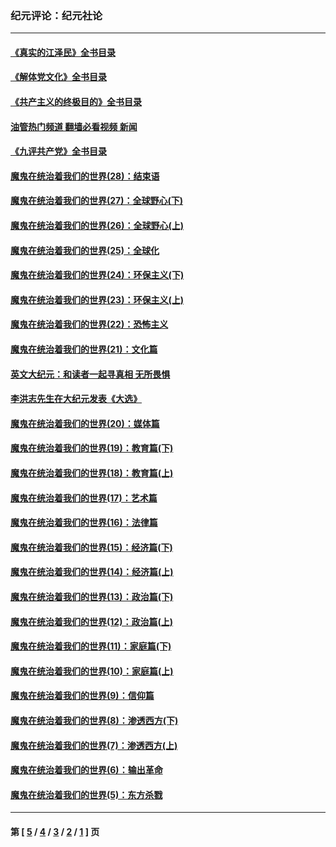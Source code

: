 ### 纪元评论：纪元社论
---
#### [《真实的江泽民》全书目录](../../pages/nsc422/n13721399.md?07110330) 
#### [《解体党文化》全书目录](../../pages/nsc422/n13721157.md?07110330) 
#### [《共产主义的终极目的》全书目录](../../pages/nsc422/n13721048.md?07110330) 
#### [油管热门频道 翻墙必看视频 新闻](ok?07110330)
#### [《九评共产党》全书目录](../../pages/nsc422/n13708085.md?07110330) 
#### [魔鬼在统治着我们的世界(28)：结束语](../../pages/nsc422/n10936246.md?07110330) 
#### [魔鬼在统治着我们的世界(27)：全球野心(下)](../../pages/nsc422/n10928319.md?07110330) 
#### [魔鬼在统治着我们的世界(26)：全球野心(上)](../../pages/nsc422/n10900318.md?07110330) 
#### [魔鬼在统治着我们的世界(25)：全球化](../../pages/nsc422/n10788205.md?07110330) 
#### [魔鬼在统治着我们的世界(24)：环保主义(下)](../../pages/nsc422/n10695307.md?07110330) 
#### [魔鬼在统治着我们的世界(23)：环保主义(上)](../../pages/nsc422/n10688613.md?07110330) 
#### [魔鬼在统治着我们的世界(22)：恐怖主义](../../pages/nsc422/n10614727.md?07110330) 
#### [魔鬼在统治着我们的世界(21)：文化篇](../../pages/nsc422/n10597706.md?07110330) 
#### [英文大纪元：和读者一起寻真相 无所畏惧](../../pages/nsc422/n12542027.md?07110330) 
#### [李洪志先生在大纪元发表《大选》](../../pages/nsc422/n12534746.md?07110330) 
#### [魔鬼在统治着我们的世界(20)：媒体篇](../../pages/nsc422/n10586579.md?07110330) 
#### [魔鬼在统治着我们的世界(19)：教育篇(下)](../../pages/nsc422/n10564808.md?07110330) 
#### [魔鬼在统治着我们的世界(18)：教育篇(上)](../../pages/nsc422/n10526970.md?07110330) 
#### [魔鬼在统治着我们的世界(17)：艺术篇](../../pages/nsc422/n10499093.md?07110330) 
#### [魔鬼在统治着我们的世界(16)：法律篇](../../pages/nsc422/n10485969.md?07110330) 
#### [魔鬼在统治着我们的世界(15)：经济篇(下)](../../pages/nsc422/n10469975.md?07110330) 
#### [魔鬼在统治着我们的世界(14)：经济篇(上)](../../pages/nsc422/n10457370.md?07110330) 
#### [魔鬼在统治着我们的世界(13)：政治篇(下)](../../pages/nsc422/n10448270.md?07110330) 
#### [魔鬼在统治着我们的世界(12)：政治篇(上)](../../pages/nsc422/n10444576.md?07110330) 
#### [魔鬼在统治着我们的世界(11)：家庭篇(下)](../../pages/nsc422/n10440961.md?07110330) 
#### [魔鬼在统治着我们的世界(10)：家庭篇(上)](../../pages/nsc422/n10435448.md?07110330) 
#### [魔鬼在统治着我们的世界(9)：信仰篇](../../pages/nsc422/n10432159.md?07110330) 
#### [魔鬼在统治着我们的世界(8)：渗透西方(下)](../../pages/nsc422/n10429603.md?07110330) 
#### [魔鬼在统治着我们的世界(7)：渗透西方(上)](../../pages/nsc422/n10426013.md?07110330) 
#### [魔鬼在统治着我们的世界(6)：输出革命](../../pages/nsc422/n10421536.md?07110330) 
#### [魔鬼在统治着我们的世界(5)：东方杀戮](../../pages/nsc422/n10417707.md?07110330) 

---
#### 第 [ [5](./5.md?07110330) / [4](./4.md?07110330) / [3](./3.md?07110330) / [2](./2.md?07110330) / [1](./1.md?07110330) ] 页
